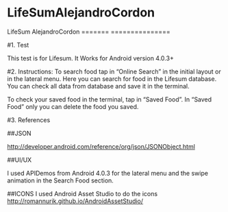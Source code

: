 LifeSumAlejandroCordon
======================

LifeSum AlejandroCordon
======= ===============

#1.	Test

This test is for Lifesum. 
It Works for Android version 4.0.3+


#2.	Instructions:
To search food tap in “Online Search” in the initial layout or in the lateral menu. Here you can search for food in the Lifesum database. You can check all data from database and save it in the terminal.

To check your saved food in the terminal, tap in “Saved Food”. 
In “Saved Food” only you can delete the food you saved. 

#3.	References

##JSON

http://developer.android.com/reference/org/json/JSONObject.html


##UI/UX 

I used APIDemos from Android 4.0.3 for the lateral menu and the swipe animation in the Search Food section.


##ICONS
I used Android Asset Studio to do the icons
http://romannurik.github.io/AndroidAssetStudio/


